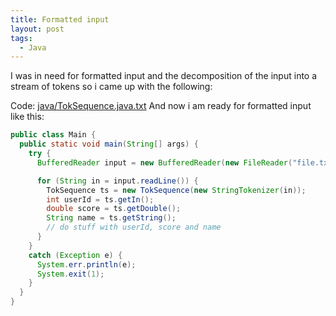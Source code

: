 ```yaml
---
title: Formatted input
layout: post
tags:
  - Java
---
```

I was in need for formatted input and the decomposition of the input into a stream of tokens so i came up with the following:

Code: [java/TokSequence.java.txt](/wp-content/code/java/TokSequence.java.txt)
And now i am ready for formatted input like this:

```java
public class Main {
  public static void main(String[] args) {
    try {
      BufferedReader input = new BufferedReader(new FileReader("file.txt"));

      for (String in = input.readLine()) {
        TokSequence ts = new TokSequence(new StringTokenizer(in));
        int userId = ts.getIn();
        double score = ts.getDouble();
        String name = ts.getString();
        // do stuff with userId, score and name
      }
    } 
    catch (Exception e) {
      System.err.println(e);
      System.exit(1);
    }
  }  
} 
```
